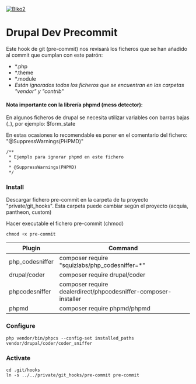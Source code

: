 [![Biko2](https://www.biko2.com/wp-content/uploads/web/logo.png)](https://www.biko2.com)

# Drupal Dev Precommit

Este hook de git (pre-commit) nos revisará los ficheros que se han añadido al commit que cumplan con este patrón:
- *.php
- *.theme
- *.module
- _Están ignorados todos los ficheros que se encuentran en las carpetas "vendor" y "contrib"_

#### Nota importante con la librería phpmd (mess detector):
En algunos ficheros de drupal se necesita utilizar variables con barras bajas (_), por ejemplo: $form_state

En estas ocasiones lo recomendable es poner en el comentario del fichero: "@SuppressWarnings(PHPMD)"

    /**
     * Ejemplo para ignorar phpmd en este fichero
     *
     * @SuppressWarnings(PHPMD)
     */

### Install

Descargar fichero pre-commit en la carpeta de tu proyecto "private/git_hooks".
Esta carpeta puede cambiar según el proyecto (acquia, pantheon, custom)

Hacer executable el fichero pre-commit (chmod)

    chmod +x pre-commit

| Plugin | Command |
| ------ | ------ |
| php_codesniffer | composer require "squizlabs/php_codesniffer=*" |
| drupal/coder | composer require drupal/coder |
| phpcodesniffer | composer require dealerdirect/phpcodesniffer-composer-installer |
| phpmd | composer require phpmd/phpmd |

### Configure
    php vendor/bin/phpcs --config-set installed_paths vendor/drupal/coder/coder_sniffer

### Activate
    cd .git/hooks
    ln -s ../../private/git_hooks/pre-commit pre-commit

